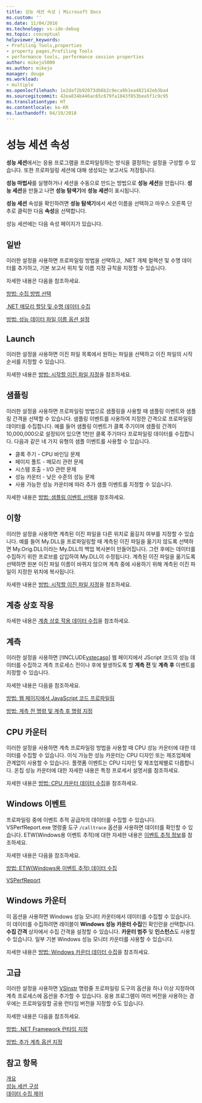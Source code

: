 ```yaml
---
title: 성능 세션 속성 | Microsoft Docs
ms.custom: ''
ms.date: 11/04/2016
ms.technology: vs-ide-debug
ms.topic: conceptual
helpviewer_keywords:
- Profiling Tools,properties
- property pages,Profiling Tools
- performance tools, performance session properties
author: mikejo5000
ms.author: mikejo
manager: douge
ms.workload:
- multiple
ms.openlocfilehash: 1e2daf2b92073db6b2c9eca9b1ea482142eb3ba4
ms.sourcegitcommit: 42ea834b446ac65c679fa1043f853bea5f1c9c95
ms.translationtype: HT
ms.contentlocale: ko-KR
ms.lasthandoff: 04/19/2018
---
```

# <a name="performance-session-properties"></a>성능 세션 속성

**성능 세션**에서는 응용 프로그램을 프로파일링하는 방식을 결정하는 설정을 구성할 수 있습니다. 또한 프로파일링 세션에 대해 생성되는 보고서도 저장됩니다.

**성능 마법사**를 실행하거나 세션을 수동으로 만드는 방법으로 **성능 세션**을 만듭니다. **성능 세션**을 만들고 나면 **성능 탐색기**에 **성능 세션**이 표시됩니다.

**성능 세션** 속성을 확인하려면 **성능 탐색기**에서 세션 이름을 선택하고 마우스 오른쪽 단추로 클릭한 다음 **속성**을 선택합니다.

성능 세션에는 다음 속성 페이지가 있습니다.

## <a name="general"></a>일반

이러한 설정을 사용하면 프로파일링 방법을 선택하고, .NET 개체 컬렉션 및 수명 데이터를 추가하고, 기본 보고서 위치 및 이름 지정 규칙을 지정할 수 있습니다.

자세한 내용은 다음을 참조하세요.

[방법: 수집 방법 선택](../profiling/how-to-choose-collection-methods.md)

[.NET 메모리 할당 및 수명 데이터 수집](../profiling/collecting-dotnet-memory-allocation-and-lifetime-data.md)

 [방법: 성능 데이터 파일 이름 옵션 설정](../profiling/how-to-set-performance-data-file-name-options.md)

## <a name="launch"></a>Launch

이러한 설정을 사용하면 이진 파일 목록에서 원하는 파일을 선택하고 이진 파일의 시작 순서를 지정할 수 있습니다.

자세한 내용은 [방법: 시작할 이진 파일 지정](../profiling/how-to-specify-the-binary-to-start.md)을 참조하세요.

## <a name="sampling"></a>샘플링

이러한 설정을 사용하면 프로파일링 방법으로 샘플링을 사용할 때 샘플링 이벤트와 샘플링 간격을 선택할 수 있습니다. 샘플링 이벤트를 사용하여 지정한 간격으로 프로파일링 데이터를 수집합니다. 예를 들어 샘플링 이벤트가 클록 주기이며 샘플링 간격이 10,000,000으로 설정되어 있으면 1천만 클록 주기마다 프로파일링 데이터를 수집합니다. 다음과 같은 네 가지 유형의 샘플 이벤트를 사용할 수 있습니다.

- 클록 주기 - CPU 바인딩 문제
- 페이지 폴트 - 메모리 관련 문제
- 시스템 호출 - I/O 관련 문제
- 성능 카운터 - 낮은 수준의 성능 문제
- 사용 가능한 성능 카운터에 따라 추가 샘플 이벤트를 지정할 수 있습니다.

자세한 내용은 [방법: 샘플링 이벤트 선택](../profiling/how-to-choose-sampling-events.md)을 참조하세요.

## <a name="binary"></a>이항
이러한 설정을 사용하면 계측된 이진 파일을 다른 위치로 옮길지 여부를 지정할 수 있습니다. 예를 들어 My.DLL을 프로파일링할 때 계측된 이진 파일을 옮기지 않도록 선택하면 My.Orig.DLL이라는 My.DLL의 백업 복사본이 만들어집니다. 그런 후에는 데이터를 수집하기 위한 프로브를 삽입하여 My.DLL이 수정됩니다. 계측된 이진 파일을 옮기도록 선택하면 원본 이진 파일 이름이 바뀌지 않으며 계측 중에 사용하기 위해 계측된 이진 파일이 지정한 위치에 복사됩니다.

자세한 내용은 [방법: 시작할 이진 파일 지정](../profiling/how-to-specify-the-binary-to-start.md)을 참조하세요.

## <a name="tier-interactions"></a>계층 상호 작용

자세한 내용은 [계층 상호 작용 데이터 수집](../profiling/collecting-tier-interaction-data.md)을 참조하세요.

## <a name="instrumentation"></a>계측

이러한 설정을 사용하면 [!INCLUDE[vstecasp](../code-quality/includes/vstecasp_md.md)] 웹 페이지에서 JScript 코드의 성능 데이터를 수집하고 계측 프로세스 전이나 후에 발생하도록 할 **계측 전** 및 **계측 후** 이벤트를 지정할 수 있습니다.

자세한 내용은 다음을 참조하세요.

[방법: 웹 페이지에서 JavaScript 코드 프로파일링](../profiling/how-to-profile-javascript-code-in-web-pages.md)

[방법: 계측 전 명령 및 계측 후 명령 지정](../profiling/how-to-specify-pre-and-post-instrument-commands.md)

## <a name="cpu-counters"></a>CPU 카운터

이러한 설정을 사용하면 계측 프로파일링 방법을 사용할 때 CPU 성능 카운터에 대한 데이터를 수집할 수 있습니다. 이식 가능한 성능 카운터는 CPU 디자인 또는 제조업체에 관계없이 사용할 수 있습니다. 플랫폼 이벤트는 CPU 디자인 및 제조업체별로 다릅합니다. 온칩 성능 카운터에 대한 자세한 내용은 특정 프로세서 설명서를 참조하세요.

자세한 내용은 [방법: CPU 카운터 데이터 수집](../profiling/how-to-collect-cpu-counter-data.md)을 참조하세요.

## <a name="windows-events"></a>Windows 이벤트

프로파일링 중에 이벤트 추적 공급자의 데이터를 수집할 수 있습니다. VSPerfReport.exe 명령줄 도구 `/calltrace` 옵션을 사용하면 데이터를 확인할 수 있습니다. ETW(Windows용 이벤트 추적)에 대한 자세한 내용은 [이벤트 추적 정보](http://go.microsoft.com/fwlink/?linkid=90752)를 참조하세요.

자세한 내용은 다음을 참조하세요.

[방법: ETW(Windows용 이벤트 추적) 데이터 수집](../profiling/how-to-collect-event-tracing-for-windows-etw-data.md)

[VSPerfReport](../profiling/vsperfreport.md)

## <a name="windows-counters"></a>Windows 카운터

이 옵션을 사용하면 Windows 성능 모니터 카운터에서 데이터를 수집할 수 있습니다. 이 데이터를 수집하려면 레이블이 **Windows 성능 카운터 수집**인 확인란을 선택합니다. **수집 간격** 상자에서 수집 간격을 설정할 수 있습니다. **카운터 범주** 및 **인스턴스**도 사용할 수 있습니다. 일부 기본 Windows 성능 모니터 카운터를 사용할 수 있습니다.

 자세한 내용은 [방법: Windows 카운터 데이터 수집](../profiling/how-to-collect-windows-counter-data.md)을 참조하세요.

## <a name="advanced"></a>고급

이러한 설정을 사용하면 [VSInstr](../profiling/vsinstr.md) 명령줄 프로파일링 도구의 옵션을 하나 이상 지정하여 계측 프로세스에 옵션을 추가할 수 있습니다. 응용 프로그램이 여러 버전을 사용하는 경우에는 프로파일링할 공용 런타임 버전을 지정할 수도 있습니다.

자세한 내용은 다음을 참조하세요.

[방법: .NET Framework 런타임 지정](../profiling/how-to-specify-the-dotnet-framework-runtime.md)

[방법: 추가 계측 옵션 지정](../profiling/how-to-specify-additional-instrumentation-options.md)

## <a name="see-also"></a>참고 항목

[개요](../profiling/overviews-performance-tools.md)  
[성능 세션 구성](../profiling/configuring-performance-sessions.md)  
[데이터 수집 제어](../profiling/controlling-data-collection.md)